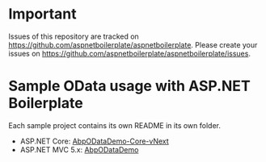 # Important

Issues of this repository are tracked on https://github.com/aspnetboilerplate/aspnetboilerplate. Please create your issues on https://github.com/aspnetboilerplate/aspnetboilerplate/issues.

# Sample OData usage with ASP.NET Boilerplate

Each sample project contains its own README in its own folder.

* ASP.NET Core: [AbpODataDemo-Core-vNext](AbpODataDemo-Core-vNext)
* ASP.NET MVC 5.x: [AbpODataDemo](AbpODataDemo)
